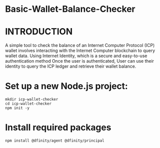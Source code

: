 # Basic-Wallet-Balance-Checker
<h1><b>INTRODUCTION</b></h1>
A simple tool to check the balance of an Internet Computer Protocol (ICP) wallet involves interacting with the Internet Computer blockchain to query wallet data.
Using Internet Identity, which is a secure and easy-to-use authentication method 
Once the user is authenticated, User can use their identity to query the ICP ledger and retrieve their wallet balance.
<h1>Set up a new Node.js project: </h1>
 <code>mkdir icp-wallet-checker
cd icp-wallet-checker
npm init -y</code>
<h1>Install required packages</h1>
<code>npm install @dfinity/agent @dfinity/principal</code>
